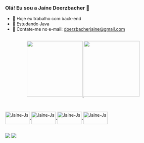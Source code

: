 ### Olá! Eu sou a Jaíne Doerzbacher 👋

- 🔭 Hoje eu trabalho com back-end
- 🌱 Estudando Java
- 💬 Contate-me no e-mail: doerzbacherjaine@gmail.com


 ##
<div align="center">
  <a href="https://github.com/JaineDoerzbacher">
  <img height="180em" src="https://github-readme-stats.vercel.app/api?username=JaineDoerzbacher&show_icons=true&theme=dracula&include_all_commits=true&count_private=true"/>
  <img height="180em" src="https://github-readme-stats.vercel.app/api/top-langs/?username=JaineDoerzbacher&layout=compact&langs_count=7&theme=dracula"/>
</div>
  
  ##
  <div style="display: inline_block"><br>
  <img align="center" alt="Jaine-Js" height="40" width="80" src="https://img.shields.io/badge/Kotlin-0095D5?&style=for-the-badge&logo=kotlin&logoColor=white">
  <img align="center" alt="Jaine-Js" height="40" width="80" src="https://img.shields.io/badge/Java-ED8B00?style=for-the-badge&logo=java&logoColor=white">
  <img align="center" alt="Jaine-Js" height="40" width="80" src="https://img.shields.io/badge/JavaScript-F7DF1E?style=for-the-badge&logo=javascript&logoColor=black">
  <img align="center" alt="Jaine-Js" height="40" width="80" src="https://img.shields.io/badge/HTML5-E34F26?style=for-the-badge&logo=html5&logoColor=white">
 </div>
  
   ##
  
<div> 

  <a href="https://www.linkedin.com/in/jaine-doerzbacher-dev/" target="_blank"><img src="https://img.shields.io/badge/-LinkedIn-%230077B5?style=for-the-badge&logo=linkedin&logoColor=white" target="_blank"></a> 
    <a href="https://www.instagram.com/jaineleticiad/" target="_blank"><img src="https://img.shields.io/badge/-Instagram-%23E4405F?style=for-the-badge&logo=instagram&logoColor=white" target="_blank"></a>
 
</div>
